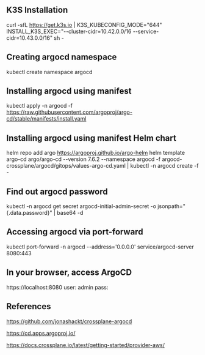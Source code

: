 ## K3S Installation
curl -sfL https://get.k3s.io | K3S_KUBECONFIG_MODE="644" INSTALL_K3S_EXEC="--cluster-cidr=10.42.0.0/16 --service-cidr=10.43.0.0/16" sh -

## Creating argocd namespace
kubectl create namespace argocd

## Installing argocd using manifest
kubectl apply -n argocd -f https://raw.githubusercontent.com/argoproj/argo-cd/stable/manifests/install.yaml

## Installing argocd using manifest Helm chart
helm repo add argo https://argoproj.github.io/argo-helm
helm template argo-cd argo/argo-cd --version 7.6.2 --namespace argocd -f argocd-crossplane/argocd/gitops/values-argo-cd.yaml | kubectl -n argocd create -f -

## Find out argocd password
kubectl -n argocd get secret argocd-initial-admin-secret -o jsonpath="{.data.password}" | base64 -d

## Accessing argocd via port-forward
kubectl port-forward -n argocd --address='0.0.0.0' service/argocd-server 8080:443

## In your browser, access ArgoCD 
https://localhost:8080
user: admin
pass:


## References
https://github.com/jonashackt/crossplane-argocd

https://cd.apps.argoproj.io/

https://docs.crossplane.io/latest/getting-started/provider-aws/